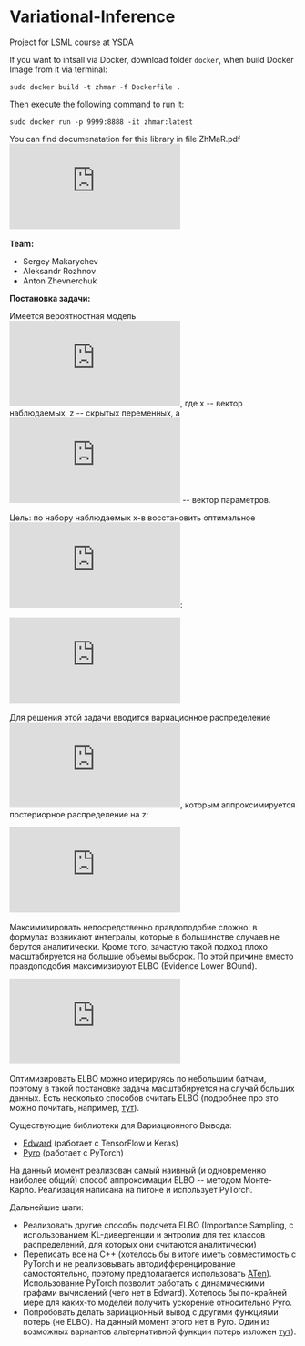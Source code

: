 # Variational-Inference
Project for LSML course at YSDA

If you want to intsall via Docker, download folder `docker`, when build Docker Image from it via terminal:

    sudo docker build -t zhmar -f Dockerfile .
    
Then execute the following command to run it:

    sudo docker run -p 9999:8888 -it zhmar:latest

You can find documenatation for this library in file ZhMaR.pdf ![123](https://github.com/zhevnerchuk/Variational-Inference/blob/master/ZhMAR_docs.pdf)

**Team:**
  * Sergey Makarychev
  * Aleksandr Rozhnov
  * Anton Zhevnerchuk
  

**Постановка задачи:**

Имеется вероятностная модель ![p(x,z)](https://latex.codecogs.com/gif.latex?p_%7B%5Ctheta%7D%28x%2C%20z%29), где x -- вектор наблюдаемых, z -- скрытых переменных, а ![theta](https://latex.codecogs.com/gif.latex?%24%5Ctheta%24) -- вектор параметров.

Цель: по набору наблюдаемых x-в восстановить оптимальное ![theta](https://latex.codecogs.com/gif.latex?%24%5Ctheta%24):

![as](https://latex.codecogs.com/gif.latex?%5Clog%20p_%7B%5Ctheta%7D%28x%29%20%5Cto%20%5Cmax.)

Для решения этой задачи вводится вариационное распределение ![q(z)](https://latex.codecogs.com/gif.latex?q_%7B%5Cpsi%7D%28z%29), которым аппроксимируется постериорное распределение на z:

![apprx](https://latex.codecogs.com/gif.latex?q_%7B%5Cpsi%7D%28z%29%20%5Capprox%20p%28z%20%7C%20X%29.)

Максимизировать непосредственно правдоподобие сложно: в формулах возникают интегралы, которые в большинстве случаев не берутся аналитически. Кроме того, зачастую такой подход плохо масштабируется на большие объемы выборок. По этой причине вместо правдоподобия максимизируют ELBO (Evidence Lower BOund).

![setting](https://latex.codecogs.com/gif.latex?%5Clog%20p_%7B%5Ctheta%7D%28x%29%20%5Cgeq%20%5Cmathrm%7BELBO%7D%20%3A%3D%20%5Cmathbb%7BE%7D_%7Bz%20%5Csim%20q_%7B%5Cpsi%7D%28z%29%7D%20%5B%20%5Clog%20p_%7B%5Ctheta%7D%28x%2C%20z%29%20-%20%5Clog%20q_%7B%5Cpsi%7D%28z%29%20%5D)

Оптимизировать ELBO можно итерируясь по небольшим батчам, поэтому в такой постановке задача масштабируется на случай больших данных. Есть несколько способов считать ELBO (подробнее про это можно почитать, например, [тут](http://andymiller.github.io/2016/12/19/elbo-gradient-estimators.html)). 

Существующие библиотеки для Вариационного Вывода:
  * [Edward](http://edwardlib.org/) (работает с TensorFlow и Keras)
  * [Pyro](http://pyro.ai/) (работает с PyTorch)

На данный момент реализован самый наивный (и одновременно наиболее общий) способ аппроксимации ELBO -- методом Монте-Карло. Реализация написана на питоне и использует PyTorch.

Дальнейшие шаги:
  * Реализовать другие способы подсчета ELBO (Importance Sampling, с использованием KL-дивергенции и энтропии для тех классов распределений, для которых они считаются аналитически)
  * Переписать все на C++ (хотелось бы в итоге иметь совместимость с PyTorch и не реализовывать автодифференцирование самостоятельно, поэтому предполагается использовать [ATen](https://github.com/pytorch/pytorch/tree/master/aten)). Использование PyTorch позволит работать с динамическими графами вычислений (чего нет в Edward). Хотелось бы по-крайней мере для каких-то моделей получить ускорение относительно Pyro.
  * Попробовать делать вариационный вывод с другими функциями потерь (не ELBO). На данный момент этого нет в Pyro. Один из возможных вариантов альтернативной функции потерь изложен [тут](https://papers.nips.cc/paper/6866-variational-inference-via-chi-upper-bound-minimization.pdf)).
  
